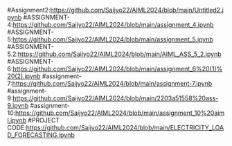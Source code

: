 #Assignment2:https://github.com/Saijyo22/AIML2024/blob/main/Untitled2.ipynb
#ASSIGNMENT-4:https://github.com/Saijyo22/AIML2024/blob/main/assignment_4.ipynb
#ASSIGNMENT-5:https://github.com/Saijyo22/AIML2024/blob/main/assignment_5.ipynb
#ASSIGNMENT-5.2:https://github.com/Saijyo22/AIML2024/blob/main/AIML_ASS_5_2.ipynb
#ASSIGNMENT-6:https://github.com/Saijyo22/AIML2024/blob/main/assignment_6%20(1)%20(2).ipynb
#assignment-7:https://github.com/Saijyo22/AIML2024/blob/main/assignment-7.ipynb
#assignment-9:https://github.com/Saijyo22/AIML2024/blob/main/2203a51558%20ass-9.ipynb
#assignment-10:https://github.com/Saijyo22/AIML2024/blob/main/assignment_10%20aiml.ipynb
#PROJECT CODE:https://github.com/Saijyo22/AIML2024/blob/main/ELECTRICITY_LOAD_FORECASTING.ipynb
